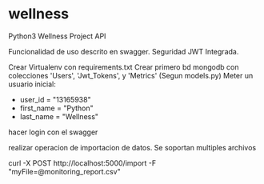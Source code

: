 # wellness
Python3 Wellness Project API

Funcionalidad de uso descrito en swagger.
Seguridad JWT Integrada.

Crear Virtualenv con requirements.txt
Crear primero bd mongodb con colecciones 'Users', 'Jwt_Tokens', y 'Metrics' (Segun models.py)
Meter un usuario inicial:
 - user_id = "13165938"
 - first_name = "Python"
 - last_name = "Wellness"

hacer login con el swagger

realizar operacion de importacion de datos. Se soportan multiples archivos

curl -X POST http://localhost:5000/import -F "myFile=@monitoring_report.csv"
